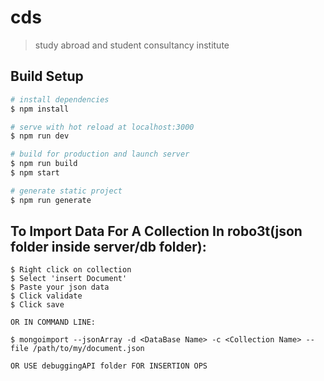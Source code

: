 # cds

> study abroad and student consultancy institute

## Build Setup

``` bash
# install dependencies
$ npm install

# serve with hot reload at localhost:3000
$ npm run dev

# build for production and launch server
$ npm run build
$ npm start

# generate static project
$ npm run generate
```

## To Import Data For A Collection In robo3t(json folder inside server/db folder):
```
$ Right click on collection
$ Select 'insert Document'
$ Paste your json data
$ Click validate
$ Click save

OR IN COMMAND LINE:

$ mongoimport --jsonArray -d <DataBase Name> -c <Collection Name> --file /path/to/my/document.json

OR USE debuggingAPI folder FOR INSERTION OPS
```